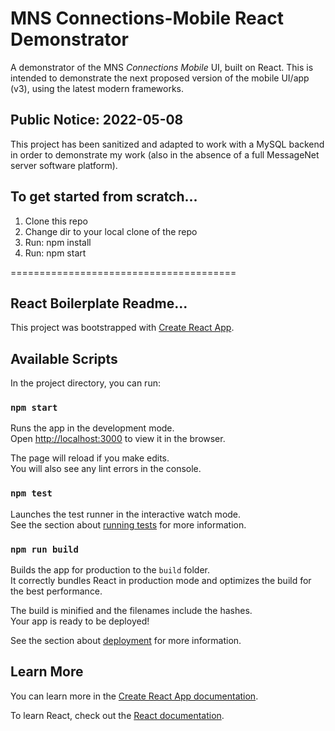 # MNS Connections-Mobile React Demonstrator

A demonstrator of the MNS *Connections Mobile* UI, built on React. This is intended to demonstrate the next proposed version of the mobile UI/app (v3), using the latest modern frameworks.

## Public Notice: 2022-05-08

This project has been sanitized and adapted to work with a MySQL backend in order to demonstrate my work (also in the absence of a full MessageNet server software platform).

## To get started from scratch...
1. Clone this repo
2. Change dir to your local clone of the repo
3. Run: npm install
4. Run: npm start

=======================================
## React Boilerplate Readme...

This project was bootstrapped with [Create React App](https://github.com/facebook/create-react-app).

## Available Scripts

In the project directory, you can run:

### `npm start`

Runs the app in the development mode.\
Open [http://localhost:3000](http://localhost:3000) to view it in the browser.

The page will reload if you make edits.\
You will also see any lint errors in the console.

### `npm test`

Launches the test runner in the interactive watch mode.\
See the section about [running tests](https://facebook.github.io/create-react-app/docs/running-tests) for more information.

### `npm run build`

Builds the app for production to the `build` folder.\
It correctly bundles React in production mode and optimizes the build for the best performance.

The build is minified and the filenames include the hashes.\
Your app is ready to be deployed!

See the section about [deployment](https://facebook.github.io/create-react-app/docs/deployment) for more information.

## Learn More

You can learn more in the [Create React App documentation](https://facebook.github.io/create-react-app/docs/getting-started).

To learn React, check out the [React documentation](https://reactjs.org/).
